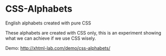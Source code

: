 CSS-Alphabets
=============

English alphabets created with pure CSS

These alphabets are created with CSS only, this is an experiment showing what we can achieve if we use CSS wisely.

Demo: http://xhtml-lab.com/demo/css-alphabets/
